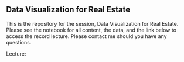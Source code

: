 ## Data Visualization for Real Estate

This is the repository for the session, Data Visualization for Real Estate. Please see the notebook for all content, the data, and the link below to access the record lecture. Please contact me should you have any questions.

Lecture: 
